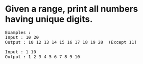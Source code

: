# Given a range, print all numbers having unique digits. 

<pre>
Examples : 
Input : 10 20
Output : 10 12 13 14 15 16 17 18 19 20  (Except 11)

Input : 1 10
Output : 1 2 3 4 5 6 7 8 9 10 
</pre>
